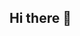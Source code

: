## Hi there 👋

<!--
**liyuan-rey/liyuan-rey** is a ✨ _special_ ✨ repository because its `README.md` (this file) appears on your GitHub profile.

Here are some ideas to get you started:

- 🔭 I’m currently working on ...
- 🌱 I’m currently learning ...
- 👯 I’m looking to collaborate on ...
- 🤔 I’m looking for help with ...
- 💬 Ask me about ...
- 📫 How to reach me: ...
- 😄 Pronouns: ...
- ⚡ Fun fact: ...

Reference:

- https://docs.github.com/en/get-started/writing-on-github/getting-started-with-writing-and-formatting-on-github/quickstart-for-writing-on-github
- https://www.webfx.com/tools/emoji-cheat-sheet/
-->
